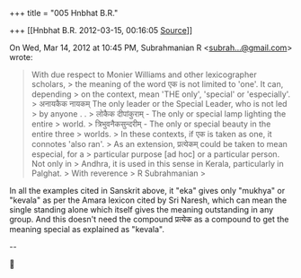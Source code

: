 +++
title = "005 Hnbhat B.R."

+++
[[Hnbhat B.R.	2012-03-15, 00:16:05 [Source](https://groups.google.com/g/samskrita/c/2vsNm_mIjVw)]]



On Wed, Mar 14, 2012 at 10:45 PM, Subrahmanian R \<[subrah...@gmail.com]()\> wrote:  

> With due respect to Monier Williams and other lexicographer scholars, > the meaning of the word एक is not limited to 'one'. It can, depending > on the context, mean 'THE only', 'special' or 'especially'. >
> अनायकैक नायकम् The only leader or the Special Leader, who is not led > by anyone . . >
> लोकैक दीपांकुराम् - The only or special lamp lighting the entire > world. >
> त्रिभुवनैकसुन्दरीम् - The only or special beauty in the entire three > worlds. >
> In these contexts, if एक is taken as one, it connotes 'also ran'. >
> As an extension, प्रत्येकम् could be taken to mean especial, for a > particular purpose \[ad hoc\] or a particular person. Not only in > Andhra, it is used in this sense in Kerala, particularly in Palghat. >
> With reverence >
> R Subrahmanian >
> 
> > 
> >   
>   
> > 
> > 

  

In all the examples cited in Sanskrit above, it "eka" gives only "mukhya" or "kevala" as per the Amara lexicon cited by Sri Naresh, which can mean the single standing alone which itself gives the meaning outstanding in any group. And this doesn't need the compound प्रत्येक as a compound to get the meaning special as explained as "kevala".



  

  

--  



